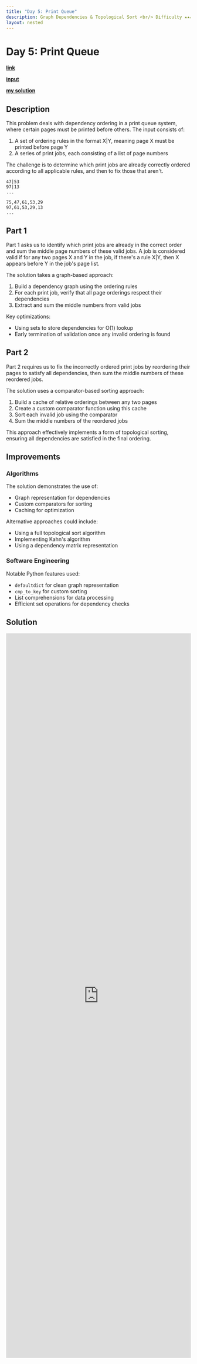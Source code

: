 ```yaml
---
title: "Day 5: Print Queue"
description: Graph Dependencies & Topological Sort <br/> Difficulty ★★★
layout: nested
---
```


# Day 5: Print Queue

[**link**](https://adventofcode.com/2024/day/5)

[**input**](https://github.com/olisheldon/aoc24/blob/main/data/day5.txt)

[**my solution**](https://github.com/olisheldon/aoc24/blob/main/python/day5.py)

## Description

This problem deals with dependency ordering in a print queue system, where certain pages must be printed before others. The input consists of:

1. A set of ordering rules in the format X|Y, meaning page X must be printed before page Y
2. A series of print jobs, each consisting of a list of page numbers

The challenge is to determine which print jobs are already correctly ordered according to all applicable rules, and then to fix those that aren't.

```
47|53
97|13
...

75,47,61,53,29
97,61,53,29,13
...
```

## Part 1

Part 1 asks us to identify which print jobs are already in the correct order and sum the middle page numbers of these valid jobs. A job is considered valid if for any two pages X and Y in the job, if there's a rule X|Y, then X appears before Y in the job's page list.

The solution takes a graph-based approach:
1. Build a dependency graph using the ordering rules
2. For each print job, verify that all page orderings respect their dependencies
3. Extract and sum the middle numbers from valid jobs

Key optimizations:
- Using sets to store dependencies for O(1) lookup
- Early termination of validation once any invalid ordering is found

## Part 2

Part 2 requires us to fix the incorrectly ordered print jobs by reordering their pages to satisfy all dependencies, then sum the middle numbers of these reordered jobs.

The solution uses a comparator-based sorting approach:
1. Build a cache of relative orderings between any two pages
2. Create a custom comparator function using this cache
3. Sort each invalid job using the comparator
4. Sum the middle numbers of the reordered jobs

This approach effectively implements a form of topological sorting, ensuring all dependencies are satisfied in the final ordering.

## Improvements

### Algorithms

The solution demonstrates the use of:
- Graph representation for dependencies
- Custom comparators for sorting
- Caching for optimization

Alternative approaches could include:
- Using a full topological sort algorithm
- Implementing Kahn's algorithm
- Using a dependency matrix representation

### Software Engineering

Notable Python features used:
- `defaultdict` for clean graph representation
- `cmp_to_key` for custom sorting
- List comprehensions for data processing
- Efficient set operations for dependency checks

## Solution

<div class="aside">
<iframe frameborder="0" scrolling="yes" style="width:100%; height:1972px;" allow="clipboard-write" src="https://emgithub.com/iframe.html?target=https%3A%2F%2Fgithub.com%2Folisheldon%2Faoc24%2Fblob%2Fmain%2Fpython%2Fday5.py&style=github-dark&type=code&showBorder=on&showLineNumbers=on&showCopy=on&fetchFromJsDelivr=on"></iframe>
</div>